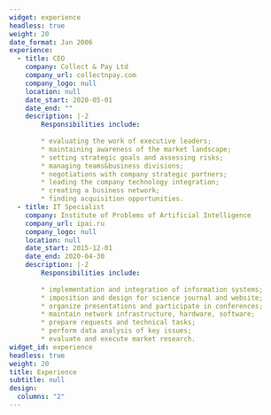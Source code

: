 ```yaml
---
widget: experience
headless: true
weight: 20
date_format: Jan 2006
experience:
  - title: CEO
    company: Collect & Pay Ltd
    company_url: collectnpay.com
    company_logo: null
    location: null
    date_start: 2020-05-01
    date_end: ""
    description: |-2
        Responsibilities include:
        
        * evaluating the work of executive leaders;
        * maintaining awareness of the market landscape;
        * setting strategic goals and assessing risks;
        * managing teams&business divisions;
        * negotiations with company strategic partners;
        * leading the company technology integration;
        * creating a business network;
        * finding acquisition opportunities.
  - title: IT Specialist
    company: Institute of Problems of Artificial Intelligence
    company_url: ipai.ru
    company_logo: null
    location: null
    date_start: 2015-12-01
    date_end: 2020-04-30
    description: |-2
        Responsibilities include:
        
        * implementation and integration of information systems;
        * imposition and design for science journal and website;
        * organize presentations and participate in conferences;
        * maintain network infrastructure, hardware, software;
        * prepare requests and technical tasks;
        * perform data analysis of key issues;
        * evaluate and execute market research.
widget_id: experience
headless: true
weight: 20
title: Experience
subtitle: null
design:
  columns: "2"
---
```

